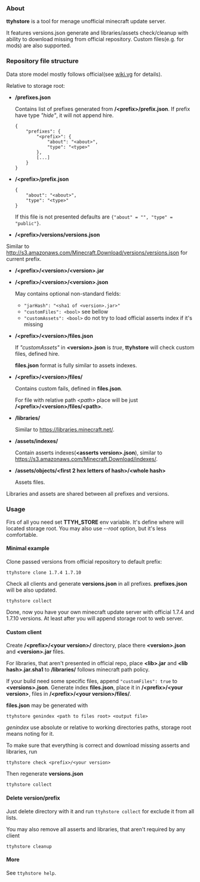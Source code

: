 ### About

**ttyhstore** is a tool for menage unofficial minecraft update server.

It features versions.json generate and libraries/assets check/cleanup with ability to download missing from official repository. Custom files(e.g. for mods) are also supported.


### Repository file structure

Data store model mostly follows official(see [wiki.vg](http://wiki.vg/Game_Files) for details).

Relative to storage root:
*   **/prefixes.json**
    
    Contains list of prefixes generated from **/&lt;prefix>/prefix.json**. If prefix have type *"hide"*, it will not append hire.
    ```
    {
        "prefixes": {
            "<prefix>": {
                "about": "<about>",
                "type": "<type>"
            },
            [...]
        }
    }
    ```

*   **/&lt;prefix>/prefix.json**
    ```
    {
        "about": "<about>",
        "type": "<type>"
    }
    ```
    
    If this file is not presented defaults are `{"about" = "", "type" = "public"}`.
    
*   **/&lt;prefix>/versions/versions.json**

   Similar to http://s3.amazonaws.com/Minecraft.Download/versions/versions.json for current prefix.
   
*   **/&lt;prefix>/&lt;version>/&lt;version>.jar**

*   **/&lt;prefix>/&lt;version>/&lt;version>.json**
    
    May contains optional non-standard fields:
    - `"jarHash": "<sha1 of <version>.jar>"`
    - `"customFiles": <bool>` see bellow
    - `"customAssets": <bool>` do not try to load official asserts index if it's missing 

*   **/&lt;prefix>/&lt;version>/files.json**
    
    If *"customAssets"* in **&lt;version>.json** is *true*, **ttyhstore** will check custom files, defined hire.
    
    **files.json** format is fully similar to assets indexes.

*   **/&lt;prefix>/&lt;version>/files/**

    Contains custom fails, defined in **files.json**.
    
    For file with relative path *&lt;path>* place will be just **/&lt;prefix>/&lt;version>/files/&lt;path>**.
    
*   **/libraries/**

    Similar to https://libraries.minecraft.net/.

*   **/assets/indexes/**

    Contain asserts indexes(**&lt;asserts version>.json**), similar to https://s3.amazonaws.com/Minecraft.Download/indexes/.
    
*   **/assets/objects/&lt;first 2 hex letters of hash>/&lt;whole hash>**

    Assets files.
    
    
Libraries and assets are shared between all prefixes and versions.

### Usage

Firs of all you need set **TTYH_STORE** env variable. It's define where will located storage root. You may also use *--root* option, but it's less comfortable.

#### Minimal example
Clone passed versions from official repository to default prefix:
```
ttyhstore clone 1.7.4 1.7.10
```
Check all clients and generate **versions.json** in all prefixes. **prefixes.json** will be also updated.
```
ttyhstore collect
```
Done, now you have your own minecraft update server with official 1.7.4 and 1.7.10 versions. At least after you will append storage root to web server.

#### Custom client

Create **/&lt;prefix>/&lt;your version>/** directory, place there **&lt;version>.json** and **&lt;version>.jar** files.

For libraries, that aren't presented in official repo, place **&lt;lib>.jar** and **&lt;lib hash>.jar.sha1** to **/libraries/** follows minecraft path policy.

If your build need some specific files, append `"customFiles": true` to **&lt;versions>.json**. Generate index **files.json**, place it in **/&lt;prefix>/&lt;your version>**, files in **/&lt;prefix>/&lt;your version>/files/**.

**files.json** may be generated with
```
ttyhstore genindex <path to files root> <output file>
```

*genindex* use absolute or relative to working directories paths, storage root means noting for it. 

To make sure that everything is correct and download missing asserts and libraries, run
```
ttyhstore check <prefix>/<your version>
```
Then regenerate **versions.json**
```
ttyhstore collect
```

#### Delete version/prefix

Just delete directory with it and run `ttyhstore collect` for exclude it from all lists.

You may also remove all asserts and libraries, that aren't required by any client
```
ttyhstore cleanup
```

#### More

See `ttyhstore help`.